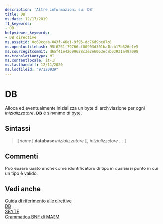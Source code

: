 ```yaml
---
description: 'Altre informazioni su: DB'
title: DB
ms.date: 12/17/2019
f1_keywords:
- DB
helpviewer_keywords:
- DB directive
ms.assetid: 0c69ccaa-043f-46e1-9f95-dc76d9bc87c8
ms.openlocfilehash: 95f6261f79766cf00903d301ba1bcb17b326e1e5
ms.sourcegitcommit: d6af41e42699628c3e2e6063ec7b03931a49a098
ms.translationtype: MT
ms.contentlocale: it-IT
ms.lasthandoff: 12/11/2020
ms.locfileid: "97120939"
---
```

# <a name="db"></a>DB

Alloca ed eventualmente Inizializza un byte di archiviazione per ogni *inizializzatore*. **DB** è sinonimo di [byte](byte-masm.md).

## <a name="syntax"></a>Sintassi

> ⟦*nome*⟧ **database** *inizializzatore* ⟦__,__ *inizializzatore* ... ⟧

## <a name="remarks"></a>Commenti

Può essere usato anche come identificatore di tipo in qualsiasi punto in cui un tipo è valido.

## <a name="see-also"></a>Vedi anche

[Guida di riferimento alle direttive](directives-reference.md)\
[DB](db.md)\
[SBYTE](sbyte-masm.md)\
[Grammatica BNF di MASM](masm-bnf-grammar.md)
